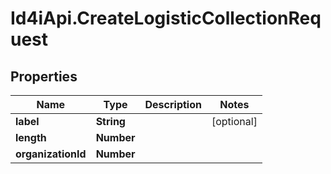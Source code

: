 # Id4iApi.CreateLogisticCollectionRequest

## Properties
Name | Type | Description | Notes
------------ | ------------- | ------------- | -------------
**label** | **String** |  | [optional] 
**length** | **Number** |  | 
**organizationId** | **Number** |  | 


